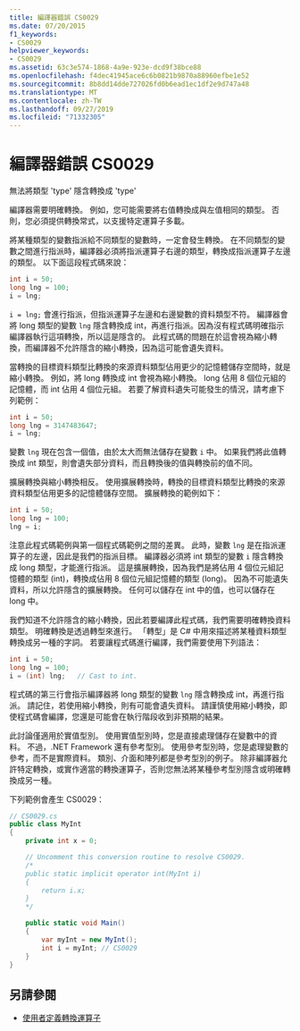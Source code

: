 ```yaml
---
title: 編譯器錯誤 CS0029
ms.date: 07/20/2015
f1_keywords:
- CS0029
helpviewer_keywords:
- CS0029
ms.assetid: 63c3e574-1868-4a9e-923e-dcd9f38bce88
ms.openlocfilehash: f4dec41945ace6c6b0821b9870a88960efbe1e52
ms.sourcegitcommit: 8b8dd14dde727026fd0b6ead1ec1df2e9d747a48
ms.translationtype: MT
ms.contentlocale: zh-TW
ms.lasthandoff: 09/27/2019
ms.locfileid: "71332305"
---
```

# <a name="compiler-error-cs0029"></a>編譯器錯誤 CS0029

無法將類型 'type' 隱含轉換成 'type'

 編譯器需要明確轉換。 例如，您可能需要將右值轉換成與左值相同的類型。 否則，您必須提供轉換常式，以支援特定運算子多載。

 將某種類型的變數指派給不同類型的變數時，一定會發生轉換。 在不同類型的變數之間進行指派時，編譯器必須將指派運算子右邊的類型，轉換成指派運算子左邊的類型。 以下面這段程式碼來說：

```csharp
int i = 50;
long lng = 100;
i = lng;
```

 `i = lng;` 會進行指派，但指派運算子左邊和右邊變數的資料類型不符。 編譯器會將 long 類型的變數 `lng` 隱含轉換成 int，再進行指派。因為沒有程式碼明確指示編譯器執行這項轉換，所以這是隱含的。 此程式碼的問題在於這會視為縮小轉換，而編譯器不允許隱含的縮小轉換，因為這可能會遺失資料。

 當轉換的目標資料類型比轉換的來源資料類型佔用更少的記憶體儲存空間時，就是縮小轉換。 例如，將 long 轉換成 int 會視為縮小轉換。 long 佔用 8 個位元組的記憶體，而 int 佔用 4 個位元組。 若要了解資料遺失可能發生的情況，請考慮下列範例：

```csharp
int i = 50;
long lng = 3147483647;
i = lng;
```

 變數 `lng` 現在包含一個值，由於太大而無法儲存在變數 `i` 中。 如果我們將此值轉換成 int 類型，則會遺失部分資料，而且轉換後的值與轉換前的值不同。

 擴展轉換與縮小轉換相反。 使用擴展轉換時，轉換的目標資料類型比轉換的來源資料類型佔用更多的記憶體儲存空間。 擴展轉換的範例如下：

```csharp
int i = 50;
long lng = 100;
lng = i;
```

 注意此程式碼範例與第一個程式碼範例之間的差異。 此時，變數 `lng` 是在指派運算子的左邊，因此是我們的指派目標。 編譯器必須將 int 類型的變數 `i` 隱含轉換成 long 類型，才能進行指派。 這是擴展轉換，因為我們是將佔用 4 個位元組記憶體的類型 (int)，轉換成佔用 8 個位元組記憶體的類型 (long)。 因為不可能遺失資料，所以允許隱含的擴展轉換。 任何可以儲存在 int 中的值，也可以儲存在 long 中。

 我們知道不允許隱含的縮小轉換，因此若要編譯此程式碼，我們需要明確轉換資料類型。 明確轉換是透過轉型來進行。 「轉型」是 C# 中用來描述將某種資料類型轉換成另一種的字詞。 若要讓程式碼進行編譯，我們需要使用下列語法：

```csharp
int i = 50;
long lng = 100;
i = (int) lng;   // Cast to int.
```

 程式碼的第三行會指示編譯器將 long 類型的變數 `lng` 隱含轉換成 int，再進行指派。 請記住，若使用縮小轉換，則有可能會遺失資料。 請謹慎使用縮小轉換，即使程式碼會編譯，您還是可能會在執行階段收到非預期的結果。

 此討論僅適用於實值型別。 使用實值型別時，您是直接處理儲存在變數中的資料。 不過，.NET Framework 還有參考型別。 使用參考型別時，您是處理變數的參考，而不是實際資料。 類別、介面和陣列都是參考型別的例子。 除非編譯器允許特定轉換，或實作適當的轉換運算子，否則您無法將某種參考型別隱含或明確轉換成另一種。

 下列範例會產生 CS0029：

```csharp
// CS0029.cs
public class MyInt
{
    private int x = 0;

    // Uncomment this conversion routine to resolve CS0029.
    /*
    public static implicit operator int(MyInt i)
    {
        return i.x;
    }
    */

    public static void Main()
    {
        var myInt = new MyInt();
        int i = myInt; // CS0029
    }
}
```

## <a name="see-also"></a>另請參閱

- [使用者定義轉換運算子](../operators/user-defined-conversion-operators.md)
